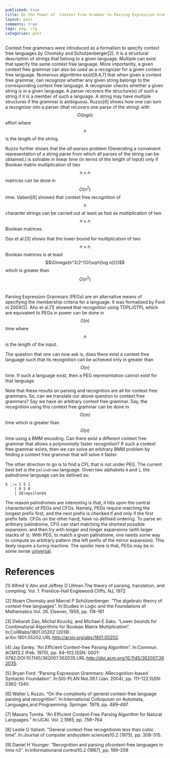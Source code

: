 ```yaml
---
published: true
title: On the Power of  Context Free Grammar Vs Parsing Expression Grammars -- Current Status
layout: post
comments: true
tags: peg, cfg
categories: post
---
```


Context free grammars were introduced as a formalism to specify context free languages by Chomsky and 
Schutzenberger[2]. It is a structural description of strings
that belong to a given language. Multiple  can exist that specify the same
context free language.  More importantly, a given context free grammar can also be used as a recognizer for a given context free language.
Numerous algorithms exist[9,4,7]
that when given a context free grammar, can recognize whether any given string belongs to the corresponding
context free language. A recognizer checks whether a given string is in a given language. A parser recovers
the structure(s) of such a string if it is a member of such a language. A string may have
multiple structures if the grammar is ambiguous. Ruzzo[6] shows
how one can turn a recognizer into a parser (that recovers one parse of the string)
with $$O(log n)$$ effort where $$n$$ is the length of the string.

Ruzzo further shows that the *all-parses* problem (Generating
a convenient representation of a string parse from which all parses of the string can be
obtained.) is solvable in linear time (in terms of the length of input) only if Boolean
matrix multiplication of two $$n\times n$$ matrices can be done in $$O(n^2)$$ time.
Valient[8] showed that context free recognition of $$n$$ character strings can be carried
out at least as fast as multiplication of two $$n\times n$$ Boolean matrices.

Das et al.[3] shows that the lower bound for multiplication
of two $$n\times n$$ Boolean matrices is at least $$\Omega(n^3/2^{O(\sqrt{log n})})$$ which is
greater than $$O(n^2)$$.

Parsing Expression Grammars (PEGs) are an alternative means of specifying the membership
criteria for a language. It was formalized by Ford in 2004[5].
Aho et al.[1] showed that recognition using TDPL/GTPL which are equivalent
to PEGs in power can be done in $$O(n)$$ time where $$n$$ is the length of the input.

The question that one can now ask is, does there exist a context free language such that its recognition can be
achieved only in greater than $$O(n)$$ time. If such a language exist, then a PEG representation
cannot exist for that language.

Note that these results on parsing and recognition are all for context free grammars. So, can we translate our
above question to context free grammars? Say we have an arbitrary context free grammar. Say, the recognition using this 
context free grammar
can  be done in $$O(m)$$ time which is greater than $$O(n)$$ time using a BMM encoding. Can
there exist a different context free grammar that allows a *polynomially* faster recognition? If such a
context free grammar exists, then we can solve an arbitrary BMM problem by finding a context free grammar that will solve
it faster.

The other direction to go is to find a CFL that is not under PEG. The current best bet is the `palindrome` language.
Given two alphabets `0` and `1`, the palindrome language can be defined as:

```
S ::= 1 S 1
    | 0 S 0
    | $$\epsilon$$
```

The reason palindromes are interesting is that, it hits upon the central characteristic of PEGs and CFGs. Namely,
PEGs require matching the longest prefix first, and the next prefix is checked if and only if the first prefix fails. CFGs
on the other hand, have no defined ordering. To parse an aribtrary palindrome, CFG can start matching the shortest possible
expansion, and then try with longer and longer expansions (with larger stacks of `S`). With PEG, to match a given palindrome,
one needs some way to compute an arbitrary pattern (the left prefix of the mirror expansion). This likely require a turing
machine. The spoiler here is that, PEGs may be in some sense [universal](https://arxiv.org/abs/1902.08272).

# References

[1] Alfred V Aho and Jeffrey D Ullman.The theory of parsing, translation, and compiling. Vol. 1. Prentice-Hall Englewood Cliffs, NJ, 1972

[2] Noam Chomsky and Marcel P Schützenberger. “The algebraic theory of context-free languages”. In:Studies in Logic and the Foundations of Mathematics.Vol. 26. Elsevier, 1959, pp. 118–161

[3] Debarati Das, Michal Koucký, and Michael E.Saks. “Lower bounds for Combinatorial Algorithms for Boolean Matrix Multiplication”. In:CoRRabs/1801.05202 (2018). arXiv:1801.05202.URL:http://arxiv.org/abs/1801.05202.

[4] Jay Earley. “An Efficient Context-free Parsing Algorithm”. In:Commun. ACM13.2 (Feb. 1970), pp. 94–102.ISSN: 0001-0782.DOI:10.1145/362007.362035.URL:http://doi.acm.org/10.1145/362007.362035.

[5] Bryan Ford. “Parsing Expression Grammars: ARecognition-based Syntactic Foundation”. In:SIG-PLAN Not.39.1 (Jan. 2004), pp. 111–122.ISSN: 0362-1340.

[6] Walter L  Ruzzo.  “On  the  complexity  of  general context-free language parsing and recognition”. In:International Colloquium on Automata, Languages,and Programming. Springer. 1979, pp. 489–497.

[7] Masaru Tomita. “An Efficient Context-Free Parsing Algorithm for Natural Languages.” In:IJCAI. Vol. 2.1985, pp. 756–764

[8] Leslie G Valiant. “General context-free recognitionin less than cubic time”. In:Journal of computer andsystem sciences10.2 (1975), pp. 308–315.

[9] Daniel  H  Younger.  “Recognition  and  parsing  ofcontext-free languages in time n3”. In:Informationand control10.2 (1967), pp. 189–208
